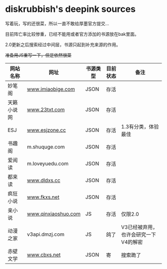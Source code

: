 # diskrubbish's deepink sources
写着玩，写的还很菜，所以一直不敢给厚墨官方提交...

目前阵亡率比较惨重，已经不能用或者官方添加的书源放在bak里面。

2.0更新之后搜索经过中间层，书源只起到补充来源的作用。

~~准备用JS重写一下，但是依然很菜~~

| 网站名称   | 网址                | 书源类型            | 目前状态   | 备注                |
| ---------- | ------------------- | ---------- | ------------------- | ---------- |
| 妙笔阁     | www.imiaobige.com   | JSON | 存活       |                     |
| 天籁小说网 | www.23txt.com       | JSON   | 存活       |                     |
| ESJ        | www.esjzone.cc      | JSON  | 存活       | 1.3有分类，体验最佳 |
| 书趣阁     | m.shuquge.com       | JSON   | 存活       |                     |
| 爱阅读     | m.loveyuedu.com     | JSON | 存活       |                     |
| 都来读 | www.dldxs.cc | JSON | 存活 | |
| 疯狂小说 | www.fkxs.net | JSON | 存活 | |
| 亲小说     | www.qinxiaoshuo.com | JS | 存活   | 仅限2.0 |
| 动漫之家   | v3api.dmzj.com      | JS    | 鸽了   | V3已经被弃用，也许会研究一下V4的解密 |
| 赤壁文学 | www.cbxs.net | JSON | 寄 | 搜索跪了 |

